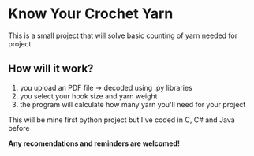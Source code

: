 # Know Your Crochet Yarn
This is a small project that will solve basic counting of yarn needed for project

## How will it work?
1. you upload an PDF file -> decoded using .py libraries
2. you select your hook size and yarn weight
3. the program will calculate how many yarn you'll need for your project

This will be mine first python project but I've coded in C, C# and Java before

<b> Any recomendations and reminders are welcomed! </b>
